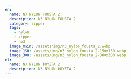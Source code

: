 ```yaml
---
en:
  name: N3 NYLON FOUSTA 2
  description: N3 NYLON FOUSTA 2
  category: zipper
  tags:
    - nylon
    - zipper
    - no3
  image_main: /assets/img/n3_nylon_fousta_2.webp
  image_150: /assets/img/n3_nylon_fousta_2-150x150.webp
  image_300: /assets/img/n3_nylon_fousta_2-300x300.webp
el:
  name: N3 NYLON ΦΟΥΣΤΑ 2
  description: N3 NYLON ΦΟΥΣΤΑ 2
---
```


